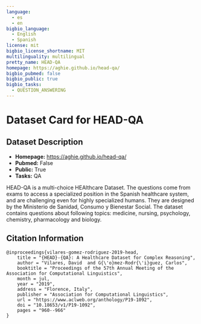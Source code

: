 ```yaml
---
language:
  - es
  - en
bigbio_language:
  - English
  - Spanish
license: mit
bigbio_license_shortname: MIT
multilinguality: multilingual
pretty_name: HEAD-QA
homepage: https://aghie.github.io/head-qa/
bigbio_pubmed: false
bigbio_public: true
bigbio_tasks:
  - QUESTION_ANSWERING
---
```



# Dataset Card for HEAD-QA

## Dataset Description

- **Homepage:** https://aghie.github.io/head-qa/
- **Pubmed:** False
- **Public:** True
- **Tasks:** QA

HEAD-QA is a multi-choice HEAlthcare Dataset. The questions come from exams to access a specialized position in the 
Spanish healthcare system, and are challenging even for highly specialized humans. They are designed by the 
Ministerio de Sanidad, Consumo y Bienestar Social. The dataset contains questions about following topics: medicine, 
nursing, psychology, chemistry, pharmacology and biology.


## Citation Information

```
@inproceedings{vilares-gomez-rodriguez-2019-head,
    title = "{HEAD}-{QA}: A Healthcare Dataset for Complex Reasoning",
    author = "Vilares, David  and G{\'o}mez-Rodr{\'i}guez, Carlos",
    booktitle = "Proceedings of the 57th Annual Meeting of the Association for Computational Linguistics",
    month = jul,
    year = "2019",
    address = "Florence, Italy",
    publisher = "Association for Computational Linguistics",
    url = "https://www.aclweb.org/anthology/P19-1092",
    doi = "10.18653/v1/P19-1092",
    pages = "960--966"
}
```
